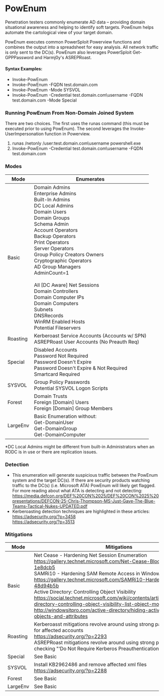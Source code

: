 # PowEnum

Penetration testers commonly enumerate AD data – providing domain situational awareness and helping to identify soft targets.  PowEnum helps automate the cartological view of your target domain.

PowEnum executes common PowerSploit Powerview functions and combines the output into a spreadsheet for easy analysis. All network traffic is only sent to the DC(s). PowEnum also leverages PowerSploit Get-GPPPassword and Harmj0y's ASREPRoast.

#### Syntax Examples:
  - Invoke-PowEnum
  - Invoke-PowEnum -FQDN test.domain.com
  - Invoke-PowEnum -Mode SYSVOL
  - Invoke-PowEnum -Credential test.domain.com\username -FQDN test.domain.com -Mode Special

### Running PowEnum From Non-Domain Joined System
There are two choices. The first uses the runas command (this must be executed prior to using PowEnum). The second leverages the Invoke-UserImpersonation function in Powerview.
1) runas /netonly /user:test.domain.com\username powershell.exe
2) Invoke-PowEnum -Credential test.domain.com\username -FQDN test.domain.com

### Modes

| Mode | Enumerates | 
| ------ | ------ |
| Basic | Domain Admins<br>Enterprise Admins<br>Built-In Admins<br>DC Local Admins <br>Domain Users<br>Domain Groups<br>Schema Admin<br>Account Operators<br>Backup Operators<br>Print Operators<br>Server Operators<br>Group Policy Creators Owners<br>Cryptographic Operators<br>AD Group Managers<br>AdminCount=1<br><br> All [DC Aware] Net Sessions<br>Domain Controllers<br>Domain Computer IPs<br>Domain Computers<br>Subnets<br>DNSRecords<br>WinRM Enabled Hosts<br>Potential Fileservers |
| Roasting | Kerberoast Service Accounts (Accounts w/ SPN)<br>ASREPRoast User Accounts (No Preauth Req) |
| Special | Disabled Accounts<br>Password Not Required<br>Password Doesn't Expire<br>Password Doesn't Expire & Not Required <br>Smartcard Required |
| SYSVOL | Group Policy Passwords<br>Potential SYSVOL Logon Scripts |
| Forest | Domain Trusts<br>Foreign [Domain] Users<br>Foreign [Domain] Group Members |
| LargeEnv | Basic Enumeration without:<br>Get-DomainUser<br>Get-DomainGroup<br>Get-DomainComputer|

*DC Local Admins might be different from built-in Administrators when an RODC is in use or there are replication issues.

### Detection
  - This enumeration will generate suspicious traffic between the PowEnum system and the target DC(s). If there are security products watching traffic to the DC(s) (i.e. Microsoft ATA) PowEnum will likely get flagged. For more reading about what ATA is detecting and not detecting:<br>https://media.defcon.org/DEF%20CON%2025/DEF%20CON%2025%20presentations/DEFCON-25-Chris-Thompson-MS-Just-Gave-The-Blue-Teams-Tactical-Nukes-UPDATED.pdf
  - Kerberoasting detection techniques are highlighted in these articles:<br>https://adsecurity.org/?p=3458<br>https://adsecurity.org/?p=3513 

### Mitigations
| Mode | Mitigations |
| ------ | ------ |
| Basic | Net Cease - Hardening Net Session Enumeration<br>https://gallery.technet.microsoft.com/Net-Cease-Blocking-Net-1e8dcb5<br>SAMRi10 - Hardening SAM Remote Access in Windows 10/Server 2016<br>https://gallery.technet.microsoft.com/SAMRi10-Hardening-Remote-48d94b5b<br>Active Directory: Controlling Object Visibility<br>https://social.technet.microsoft.com/wiki/contents/articles/29558.active-directory-controlling-object-visibility-list-object-mode.aspx<br>http://windowsitpro.com/active-directory/hiding-active-directory-objects-and-attributes |
| Roasting | Kerberoasst mitigations revolve around using strong passwords or GMSA for affected accounts<br>https://adsecurity.org/?p=2293<br>ASREPRoast mitigations revolve around using strong passwords or not checking "‘Do Not Require Kerberos Preauthentication" |
| Special | See Basic  |
| SYSVOL | Install KB2962486  and remove affected xml files<br>https://adsecurity.org/?p=2288  |
| Forest | See Basic |
| LargeEnv | See Basic |
